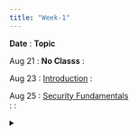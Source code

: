 ```yaml
---
title: "Week-1"
---
```


**Date**
  : **Topic**

Aug 21
: **No Classs**
  : [](#)

Aug 23
: [Introduction]() 
  : 

Aug 25
: [Security Fundamentals]()  
  : 
  : <details title="recommended readings" class="my"><summary><i class="icon fas fa-book-reader "></i></summary><span class="fs-2">Read: This World of Ours by James Mickens
Watch: USENIX Security 2018 Keynote by James Mickens</span></details>


